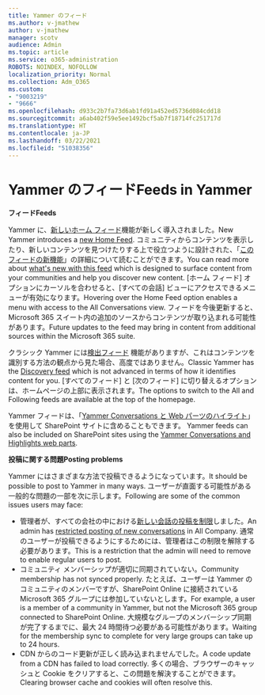 ```yaml
---
title: Yammer のフィード
ms.author: v-jmathew
author: v-jmathew
manager: scotv
audience: Admin
ms.topic: article
ms.service: o365-administration
ROBOTS: NOINDEX, NOFOLLOW
localization_priority: Normal
ms.collection: Adm_O365
ms.custom:
- "9003219"
- "9666"
ms.openlocfilehash: d933c2b7fa73d6ab1fd91a452ed5736d084cdd18
ms.sourcegitcommit: a6ab402f59e5ee1492bcf5ab7f18714fc251717d
ms.translationtype: HT
ms.contentlocale: ja-JP
ms.lasthandoff: 03/22/2021
ms.locfileid: "51038356"
---
```

# <a name="feeds-in-yammer"></a><span data-ttu-id="c0cd9-102">Yammer のフィード</span><span class="sxs-lookup"><span data-stu-id="c0cd9-102">Feeds in Yammer</span></span>

<span data-ttu-id="c0cd9-103">**フィード**</span><span class="sxs-lookup"><span data-stu-id="c0cd9-103">**Feeds**</span></span>

<span data-ttu-id="c0cd9-104">Yammer に、[新しいホーム フィード](https://support.microsoft.com/office/what-s-in-the-yammer-home-feed-8fff52dd-5b38-468c-b963-fa4c6a4f9254)機能が新しく導入されました。</span><span class="sxs-lookup"><span data-stu-id="c0cd9-104">New Yammer introduces a [new Home Feed](https://support.microsoft.com/office/what-s-in-the-yammer-home-feed-8fff52dd-5b38-468c-b963-fa4c6a4f9254).</span></span> <span data-ttu-id="c0cd9-105">コミュニティからコンテンツを表示したり、新しいコンテンツを見つけたりする上で役立つように設計された、「[このフィードの新機能](https://techcommunity.microsoft.com/t5/yammer-blog/yammer-discovery-what-is-in-my-feed/ba-p/1596230)」の詳細について読むことができます。</span><span class="sxs-lookup"><span data-stu-id="c0cd9-105">You can read more about [what's new with this feed](https://techcommunity.microsoft.com/t5/yammer-blog/yammer-discovery-what-is-in-my-feed/ba-p/1596230) which is designed to surface content from your communities and help you discover new content.</span></span> <span data-ttu-id="c0cd9-106">[ホーム フィード] オプションにカーソルを合わせると、[すべての会話] ビューにアクセスできるメニューが有効になります。</span><span class="sxs-lookup"><span data-stu-id="c0cd9-106">Hovering over the Home Feed option enables a menu with access to the All Conversations view.</span></span> <span data-ttu-id="c0cd9-107">フィードを今後更新すると、Microsoft 365 スイート内の追加のソースからコンテンツが取り込まれる可能性があります。</span><span class="sxs-lookup"><span data-stu-id="c0cd9-107">Future updates to the feed may bring in content from additional sources within the Microsoft 365 suite.</span></span>

<span data-ttu-id="c0cd9-108">クラシック Yammer には[検出フィード](https://support.microsoft.com/office/what-s-in-the-yammer-discovery-feed-28ba9a79-2bde-4e7c-8420-db2296c3ca49) 機能がありますが、これはコンテンツを識別する方法の観点から見た場合、高度ではありません。</span><span class="sxs-lookup"><span data-stu-id="c0cd9-108">Classic Yammer has the [Discovery feed](https://support.microsoft.com/office/what-s-in-the-yammer-discovery-feed-28ba9a79-2bde-4e7c-8420-db2296c3ca49) which is not advanced in terms of how it identifies content for you.</span></span> <span data-ttu-id="c0cd9-109">[すべてのフィード] と [次のフィード] に切り替えるオプションは、ホームページの上部に表示されます。</span><span class="sxs-lookup"><span data-stu-id="c0cd9-109">The options to switch to the All and Following feeds are available at the top of the homepage.</span></span>

<span data-ttu-id="c0cd9-110">Yammer フィードは、「[Yammer Conversations と Web パーツのハイライト](https://support.microsoft.com/office/use-a-yammer-web-part-in-sharepoint-online-a53cfa0c-3d09-42c8-a286-1038a81c59da)」を使用して SharePoint サイトに含めることもできます。 </span><span class="sxs-lookup"><span data-stu-id="c0cd9-110">Yammer feeds can also be included on SharePoint sites using the [Yammer Conversations and Highlights web parts](https://support.microsoft.com/office/use-a-yammer-web-part-in-sharepoint-online-a53cfa0c-3d09-42c8-a286-1038a81c59da).</span></span>

<span data-ttu-id="c0cd9-111">**投稿に関する問題**</span><span class="sxs-lookup"><span data-stu-id="c0cd9-111">**Posting problems**</span></span>

<span data-ttu-id="c0cd9-112">Yammer にはさまざまな方法で投稿できるようになっています。</span><span class="sxs-lookup"><span data-stu-id="c0cd9-112">It should be possible to post to Yammer in many ways.</span></span> <span data-ttu-id="c0cd9-113">ユーザーが直面する可能性がある一般的な問題の一部を次に示します。</span><span class="sxs-lookup"><span data-stu-id="c0cd9-113">Following are some of the common issues users may face:</span></span>

- <span data-ttu-id="c0cd9-114">管理者が、すべての会社の中における[新しい会話の投稿を制限](https://support.microsoft.com/office/restrict-all-company-posts-in-yammer-3219d2ae-db15-4c9f-9dd2-28559ae39a97)しました。</span><span class="sxs-lookup"><span data-stu-id="c0cd9-114">An admin has [restricted posting of new conversations](https://support.microsoft.com/office/restrict-all-company-posts-in-yammer-3219d2ae-db15-4c9f-9dd2-28559ae39a97) in All Company.</span></span> <span data-ttu-id="c0cd9-115">通常のユーザーが投稿できるようにするためには、管理者はこの制限を解除する必要があります。</span><span class="sxs-lookup"><span data-stu-id="c0cd9-115">This is a restriction that the admin will need to remove to enable regular users to post.</span></span>
- <span data-ttu-id="c0cd9-116">コミュニティ メンバーシップが適切に同期されていない。</span><span class="sxs-lookup"><span data-stu-id="c0cd9-116">Community membership has not synced properly.</span></span> <span data-ttu-id="c0cd9-117">たとえば、ユーザーは Yammer のコミュニティのメンバーですが、SharePoint Online に接続されている Microsoft 365 グループには参加していないとします。</span><span class="sxs-lookup"><span data-stu-id="c0cd9-117">For example, a user is a member of a community in Yammer, but not the Microsoft 365 group connected to SharePoint Online.</span></span> <span data-ttu-id="c0cd9-118">大規模なグループのメンバーシップ同期が完了するまでに、最大 24 時間待つ必要がある可能性があります。</span><span class="sxs-lookup"><span data-stu-id="c0cd9-118">Waiting for the membership sync to complete for very large groups can take up to 24 hours.</span></span>
- <span data-ttu-id="c0cd9-119">CDN からのコード更新が正しく読み込まれませんでした。</span><span class="sxs-lookup"><span data-stu-id="c0cd9-119">A code update from a CDN has failed to load correctly.</span></span> <span data-ttu-id="c0cd9-120">多くの場合、ブラウザーのキャッシュと Cookie をクリアすると、この問題を解決することができます。</span><span class="sxs-lookup"><span data-stu-id="c0cd9-120">Clearing browser cache and cookies will often resolve this.</span></span>
